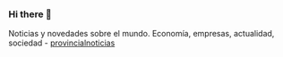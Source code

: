 ### Hi there 👋

<!--
**provincialnoticias/provincialnoticias** is a ✨ _special_ ✨ repository because its `README.md` (this file) appears on your GitHub profile.

Here are some ideas to get you started:

- 🔭 I’m currently working on ...
- 🌱 I’m currently learning ...
- 👯 I’m looking to collaborate on ...
- 🤔 I’m looking for help with ...
- 💬 Ask me about ...
- 📫 How to reach me: ...
- 😄 Pronouns: ...
- ⚡ Fun fact: ...
-->
Noticias y novedades sobre el mundo. Economía, empresas, actualidad, sociedad - <a href="http://provincialnoticias.cl">provincialnoticias</a>
